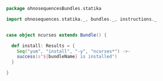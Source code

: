 
```scala
package ohnosequencesBundles.statika

import ohnosequences.statika._, bundles._, instructions._


case object ncurses extends Bundle() {

  def install: Results = {
    Seq("yum", "install", "-y", "ncurses*") ->-
    success(s"${bundleName} is installed")
  }

}

```




[main/scala/ncurses.scala]: ncurses.scala.md